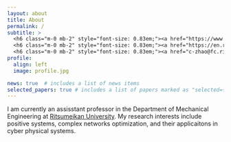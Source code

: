 ```yaml
---
layout: about
title: About
permalink: /
subtitle: >
  <h6 class="m-0 mb-2" style="font-size: 0.83em;"><a href="https://www.ritsumei.ac.jp/~sueno/index.html" class="page-description" target="_blank">Control Engineering Lab</a></h6>
  <h6 class="m-0 mb-2" style="font-size: 0.83em;"><a href="https://en.ritsumei.ac.jp/" class="page-description" target="_blank">Ritsumeikan University</a></h6>
  <h6 class="m-0 mb-2" style="font-size: 0.83em;"><a href="c-zhao@fc.ritsumei.ac.jp" class="page-description" target="_blank">E-Mail: ChengYan Zhao [Assistant Professor] Ritsumei dot edu</a></h6>
profile:
  align: left
  image: profile.jpg

news: true  # includes a list of news items
selected_papers: true # includes a list of papers marked as "selected={true}"
---
```


I am currently an assisstant professor in the Department of Mechanical Engineering at <a href='https://www.ritsumei.ac.jp/se2017/educators/detail/?id=218'>Ritsumeikan University</a>. My research interests include positive systems, complex networks optimization, and their applicaitons in cyber physical systems.

